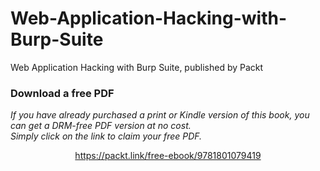 # Web-Application-Hacking-with-Burp-Suite
Web Application Hacking with Burp Suite, published by Packt
### Download a free PDF

 <i>If you have already purchased a print or Kindle version of this book, you can get a DRM-free PDF version at no cost.<br>Simply click on the link to claim your free PDF.</i>
<p align="center"> <a href="https://packt.link/free-ebook/9781801079419">https://packt.link/free-ebook/9781801079419 </a> </p>